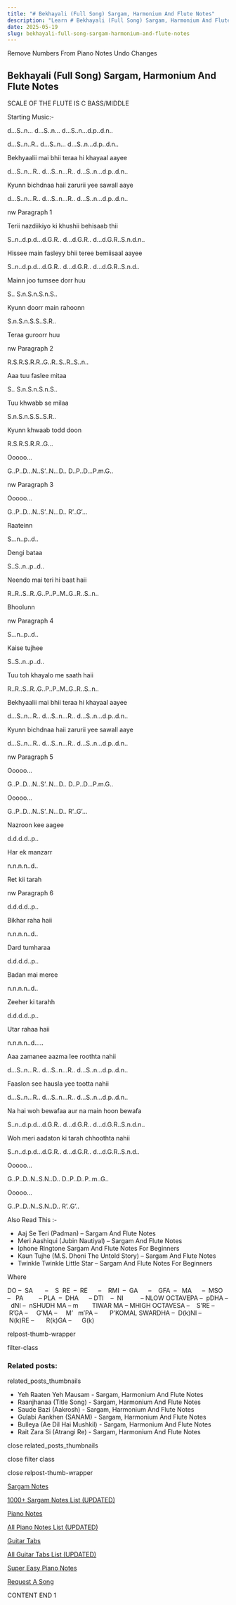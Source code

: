 ```yaml
---
title: "# Bekhayali (Full Song) Sargam, Harmonium And Flute Notes"
description: "Learn # Bekhayali (Full Song) Sargam, Harmonium And Flute Notes notes, sargam, harmonium notations and flute notes. Easy step-by-step tutorial for beginners."
date: 2025-05-19
slug: bekhayali-full-song-sargam-harmonium-and-flute-notes
---
```


Remove Numbers From Piano Notes
Undo Changes



## Bekhayali (Full Song) Sargam, Harmonium And Flute Notes



SCALE OF THE FLUTE IS C BASS/MIDDLE



Starting Music:-



d…S..n… d…S..n… d…S..n…d.p..d.n..



d…S..n..R.. d…S..n… d…S..n…d.p..d.n..



Bekhyaalii mai bhii teraa hi khayaal aayee



d…S..n…R.. d…S..n…R.. d…S..n…d.p..d.n..



Kyunn bichdnaa haii zarurii yee sawall aaye



d…S..n…R.. d…S..n…R.. d…S..n…d.p..d.n..



nw Paragraph 1

Terii nazdiikiyo ki khushii behisaab thii



S..n..d.p.d…d.G.R.. d…d.G.R.. d…d.G.R..S.n.d.n..



Hissee main fasleyy bhii teree bemiisaal aayee



S..n..d.p.d…d.G.R.. d…d.G.R.. d…d.G.R..S.n.d..



Mainn joo tumsee dorr huu



S.. S.n.S.n.S.n.S..



Kyunn doorr main rahoonn



S.n.S.n.S.S..S.R..



Teraa guroorr huu

nw Paragraph 2



R.S.R.S.R.R..G..R..S..R..S..n..



Aaa tuu faslee mitaa



S.. S.n.S.n.S.n.S..



Tuu khwabb se milaa



S.n.S.n.S.S..S.R..



Kyunn khwaab todd doon



R.S.R.S.R.R..G…



Ooooo…



G..P..D…N..S’..N…D.. D..P..D…P.m.G..



nw Paragraph 3

Ooooo…



G..P..D…N..S’..N…D.. R’..G’…



Raateinn



S…n..p..d..



Dengi bataa



S..S..n..p..d..



Neendo mai teri hi baat haii



R..R..S..R..G..P..P..M..G..R..S..n..



Bhoolunn

nw Paragraph 4



S…n..p..d..



Kaise tujhee



S..S..n..p..d..



Tuu toh khayalo me saath haii



R..R..S..R..G..P..P..M..G..R..S..n..



Bekhyaalii mai bhii teraa hi khayaal aayee



d…S..n…R.. d…S..n…R.. d…S..n…d.p..d.n..



Kyunn bichdnaa haii zarurii yee sawall aaye



d…S..n…R.. d…S..n…R.. d…S..n…d.p..d.n..



nw Paragraph 5

Ooooo…



G..P..D…N..S’..N…D.. D..P..D…P.m.G..



Ooooo…



G..P..D…N..S’..N…D.. R’..G’…



Nazroon kee aagee



d.d.d.d..p..



Har ek manzarr



n.n.n.n..d..



Ret kii tarah

nw Paragraph 6



d.d.d.d..p..



Bikhar raha haii



n.n.n.n..d..



Dard tumharaa



d.d.d.d..p..



Badan mai meree



n.n.n.n..d..



Zeeher ki tarahh



d.d.d.d..p..



Utar rahaa haii



n.n.n.n..d…..



Aaa zamanee aazma lee roothta nahii



d…S..n…R.. d…S..n…R.. d…S..n…d.p..d.n..



Faaslon see hausla yee tootta nahii



d…S..n…R.. d…S..n…R.. d…S..n…d.p..d.n..



Na hai woh bewafaa aur na main hoon bewafa



S..n..d.p.d…d.G.R.. d…d.G.R.. d…d.G.R..S.n.d.n..



Woh meri aadaton ki tarah chhoothta nahii



S..n..d.p.d…d.G.R.. d…d.G.R.. d…d.G.R..S.n.d..



Ooooo…



G..P..D..N..S.N..D.. D..P..D..P..m..G..



Ooooo…



G..P..D..N..S.N..D.. R’..G’..



Also Read This :-



* Aaj Se Teri (Padman) – Sargam And Flute Notes
* Meri Aashiqui (Jubin Nautiyal) – Sargam And Flute Notes
* Iphone Ringtone Sargam And Flute Notes For Beginners
* Kaun Tujhe (M.S. Dhoni The Untold Story) – Sargam And Flute Notes
* Twinkle Twinkle Little Star – Sargam And Flute Notes For Beginners



Where



DO –  SA       –    S  RE  –  RE      –    RMI  –  GA      –    GFA  –   MA      –  MSO  –   PA         – PLA  –  DHA      – DTI    –  NI          – NLOW OCTAVEPA –  pDHA –  dNI –  nSHUDH MA – m        TIWAR MA – MHIGH OCTAVESA –    S’RE –     R’GA –     G’MA –     M’   m’PA –       P’KOMAL SWARDHA –  D(k)NI –       N(k)RE –       R(k)GA –      G(k)



relpost-thumb-wrapper

filter-class

### Related posts:

related_posts_thumbnails

* Yeh Raaten Yeh Mausam - Sargam, Harmonium And Flute Notes
* Raanjhanaa (Title Song) - Sargam, Harmonium And Flute Notes
* Saude Bazi (Aakrosh) - Sargam, Harmonium And Flute Notes
* Gulabi Aankhen (SANAM) - Sargam, Harmonium And Flute Notes
* Bulleya (Ae Dil Hai Mushkil) - Sargam, Harmonium And Flute Notes
* Rait Zara Si (Atrangi Re) - Sargam, Harmonium And Flute Notes

close related_posts_thumbnails

close filter class

close relpost-thumb-wrapper

[Sargam Notes](https://www.notationsworld.com/sargam-notes.html)

[1000+ Sargam Notes List (UPDATED)](https://www.notationsworld.com/all-songs-list-sargam-notes.html)

[Piano Notes](https://www.notationsworld.com/piano-notes.html)

[All Piano Notes List (UPDATED)](https://www.notationsworld.com/all-songs-list-piano-notes.html)

[Guitar Tabs](https://www.notationsworld.com/guitar-tabs.html)

[All Guitar Tabs List (UPDATED)](https://www.notationsworld.com/all-songs-list-guitar-tabs.html)

[Super Easy Piano Notes](https://studywall.in/)

[Request A Song](https://www.notationsworld.com/request-a-song.html)

CONTENT END 1

